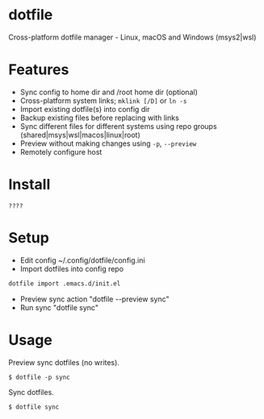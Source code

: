 # dotfile

Cross-platform dotfile manager - Linux, macOS and Windows (msys2|wsl)

# Features
- Sync config to home dir and /root home dir (optional)
- Cross-platform system links; `mklink [/D]` or `ln -s`
- Import existing dotfile(s) into config dir
- Backup existing files before replacing with links
- Sync different files for different systems using repo groups (shared|msys|wsl|macos|linux|root)
- Preview without making changes using `-p`, `--preview`
- Remotely configure host

# Install
```
????
```

# Setup

- Edit config ~/.config/dotfile/config.ini
- Import dotfiles into config repo 

```bash
dotfile import .emacs.d/init.el
```

- Preview sync action "dotfile --preview sync"
- Run sync "dotfile sync"

# Usage

Preview sync dotfiles (no writes).

```
$ dotfile -p sync

```

Sync dotfiles.

```
$ dotfile sync

```
